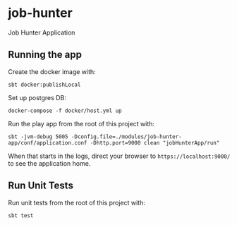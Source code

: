 # job-hunter
Job Hunter Application

## Running the app

Create the docker image with:

```
sbt docker:publishLocal
```

Set up postgres DB:

```
docker-compose -f docker/host.yml up
```

Run the play app from the root of this project with:

```
sbt -jvm-debug 5005 -Dconfig.file=./modules/job-hunter-app/conf/application.conf -Dhttp.port=9000 clean "jobHunterApp/run"
```

When that starts in the logs, direct your browser to `https://localhost:9000/` to see the application home.

## Run Unit Tests

Run unit tests from the root of this project with:

```
sbt test
```